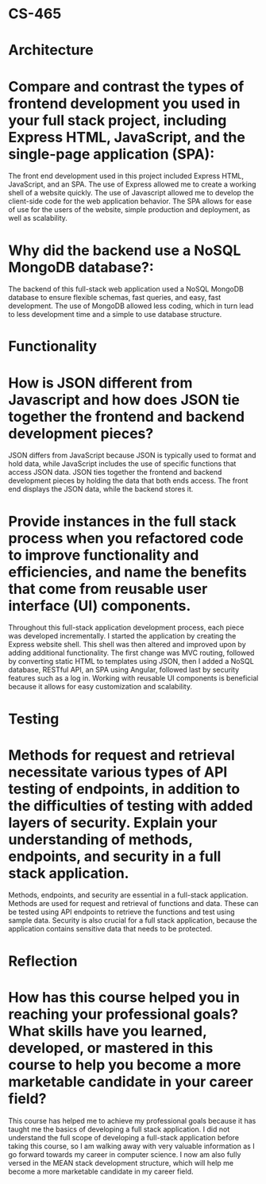 # CS-465

# Architecture

# Compare and contrast the types of frontend development you used in your full stack project, including Express HTML, JavaScript, and the single-page application (SPA):

The front end development used in this project included Express HTML, JavaScript, and an SPA. The use of Express allowed me to create a working shell of a website quickly. The use of Javascript allowed me to develop the client-side code for the web application behavior. The SPA allows for ease of use for the users of the website, simple production and deployment, as well as scalability. 

# Why did the backend use a NoSQL MongoDB database?:

The backend of this full-stack web application used a NoSQL MongoDB database to ensure flexible schemas, fast queries, and easy, fast development. The use of MongoDB allowed less coding, which in turn lead to less development time and a simple to use database structure. 

# Functionality

# How is JSON different from Javascript and how does JSON tie together the frontend and backend development pieces?

JSON differs from JavaScript because JSON is typically used to format and hold data, while JavaScript includes the use of specific functions that access JSON data. JSON ties together the frontend and backend development pieces by holding the data that both ends access. The front end displays the JSON data, while the backend stores it. 

# Provide instances in the full stack process when you refactored code to improve functionality and efficiencies, and name the benefits that come from reusable user interface (UI) components.

Throughout this full-stack application development process, each piece was developed incrementally. I started the application by creating the Express website shell. This shell was then altered and improved upon by adding additional functionality. The first change was MVC routing, followed by converting static HTML to templates using JSON, then I added a NoSQL database, RESTful API, an SPA using Angular, followed last by security features such as a log in. Working with reusable UI components is beneficial because it allows for easy customization and scalability. 

# Testing

# Methods for request and retrieval necessitate various types of API testing of endpoints, in addition to the difficulties of testing with added layers of security. Explain your understanding of methods, endpoints, and security in a full stack application.

Methods, endpoints, and security are essential in a full-stack application. Methods are used for request and retrieval of functions and data. These can be tested using API endpoints to retrieve the functions and test using sample data. Security is also crucial for a full stack application, because the application contains sensitive data that needs to be protected. 

# Reflection

# How has this course helped you in reaching your professional goals? What skills have you learned, developed, or mastered in this course to help you become a more marketable candidate in your career field?

This course has helped me to achieve my professional goals because it has taught me the basics of developing a full stack application. I did not understand the full scope of developing a full-stack application before taking this course, so I am walking away with very valuable information as I go forward towards my career in computer science. I now am also fully versed in the MEAN stack development structure, which will help me become a more marketable candidate in my career field. 
